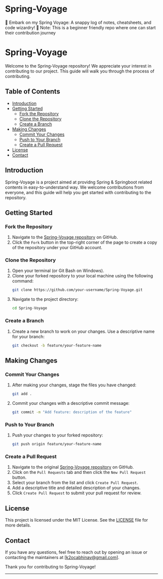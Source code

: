 # Spring-Voyage
🚀 Embark on my Spring Voyage: A snappy log of notes, cheatsheets, and code wizardry! 📝
Note: This is a beginner friendly repo where one can start their contribution journey

# Spring-Voyage

Welcome to the Spring-Voyage repository! We appreciate your interest in contributing to our project. 
This guide will walk you through the process of contributing.

## Table of Contents
- [Introduction](#introduction)
- [Getting Started](#getting-started)
    - [Fork the Repository](#fork-the-repository)
    - [Clone the Repository](#clone-the-repository)
    - [Create a Branch](#create-a-branch)
- [Making Changes](#making-changes)
    - [Commit Your Changes](#commit-your-changes)
    - [Push to Your Branch](#push-to-your-branch)
    - [Create a Pull Request](#create-a-pull-request)
- [License](#license)
- [Contact](#contact)

## Introduction

Spring-Voyage is a project aimed at providng Spring & Springboot related contents in easy-to-understand way. We welcome contributions from everyone, and this guide will help you get started with contributing to the repository.

## Getting Started

### Fork the Repository

1. Navigate to the [Spring-Voyage repository](https://github.com/k2ocabhinav/Spring-Voyage.git) on GitHub.
2. Click the `Fork` button in the top-right corner of the page to create a copy of the repository under your GitHub account.

### Clone the Repository

1. Open your terminal (or Git Bash on Windows).
2. Clone your forked repository to your local machine using the following command:
   ```bash
   git clone https://github.com/your-username/Spring-Voyage.git
   ```
3. Navigate to the project directory:
   ```bash
   cd Spring-Voyage
   ```

### Create a Branch

1. Create a new branch to work on your changes. Use a descriptive name for your branch:
   ```bash
   git checkout -b feature/your-feature-name
   ```

## Making Changes

### Commit Your Changes

1. After making your changes, stage the files you have changed:
   ```bash
   git add .
   ```
2. Commit your changes with a descriptive commit message:
   ```bash
   git commit -m "Add feature: description of the feature"
   ```

### Push to Your Branch

1. Push your changes to your forked repository:
   ```bash
   git push origin feature/your-feature-name
   ```

### Create a Pull Request

1. Navigate to the original [Spring-Voyage repository](https://github.com/k2ocabhinav/Spring-Voyage.git) on GitHub.
2. Click on the `Pull Requests` tab and then click the `New Pull Request` button.
3. Select your branch from the list and click `Create Pull Request`.
4. Add a descriptive title and detailed description of your changes.
5. Click `Create Pull Request` to submit your pull request for review.


## License

This project is licensed under the MIT License. See the [LICENSE](https://github.com/git/git-scm.com/blob/main/MIT-LICENSE.txt) file for more details.

## Contact

If you have any questions, feel free to reach out by opening an issue or contacting the maintainers at [k2ocabhinav@gmail.com].

Thank you for contributing to Spring-Voyage!

---

